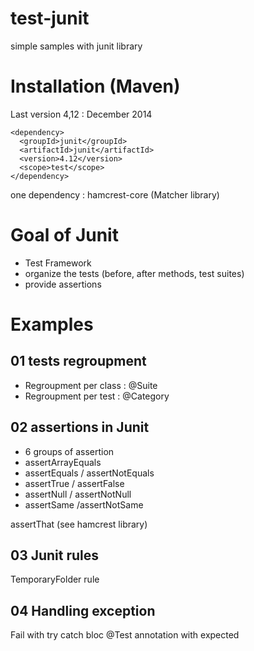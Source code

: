 # test-junit
simple samples with junit library

# Installation (Maven)
Last version 4,12 : December 2014
```
<dependency>
  <groupId>junit</groupId>
  <artifactId>junit</artifactId>
  <version>4.12</version>
  <scope>test</scope>
</dependency>
```
one dependency : hamcrest-core (Matcher library)

# Goal of Junit
* Test Framework
 * organize the tests (before, after methods, test suites)
 * provide assertions
# Examples
## 01 tests regroupment
* Regroupment per class : @Suite
* Regroupment per test : @Category
## 02 assertions in Junit
* 6 groups of assertion
 * assertArrayEquals
 * assertEquals / assertNotEquals
 * assertTrue / assertFalse
 * assertNull / assertNotNull
 * assertSame /assertNotSame

assertThat (see hamcrest library)
## 03 Junit rules
TemporaryFolder rule
## 04 Handling exception
Fail with try catch bloc
@Test annotation with expected

